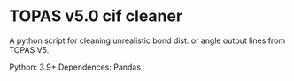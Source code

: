 # TOPAS v5.0 cif cleaner
A python script for cleaning unrealistic bond dist. or angle output lines from TOPAS V5. 

Python: 3.9+
Dependences: Pandas
